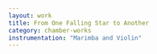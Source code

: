 ```yaml
---
layout: work
title: From One Falling Star to Another
category: chamber-works
instrumentation: "Marimba and Violin"
---
```

